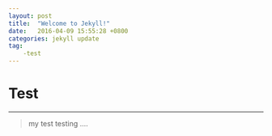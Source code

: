 ```yaml
---
layout: post
title:  "Welcome to Jekyll!"
date:   2016-04-09 15:55:28 +0800
categories: jekyll update
tag:
	-test
---
```


# Test

----

> my test
> testing ....